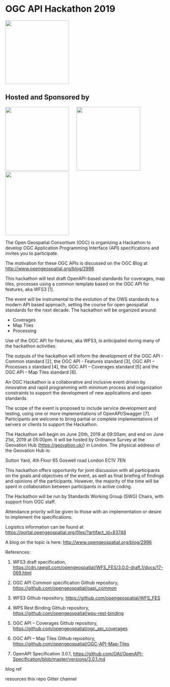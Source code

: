 # OGC API Hackathon 2019

<img src="http://www.opengeospatial.org/pub/www/files/OGC_Logo_2D_Blue_x_0_0.png" width="200"/>

## Hosted and Sponsored by
<img src="https://geovation.uk/wp-content/uploads/2018/11/geovation_logo.svg" width="200"/> &nbsp;&nbsp;&nbsp;&nbsp; <img src="https://www.ordnancesurvey.co.uk/blog/wp-content/uploads/2018/08/os-logo.png" width="200"/> &nbsp;&nbsp;&nbsp;&nbsp; <img src="https://www.esa.int/esalogo/images/logotype/img_colorlogo_darkblue.gif" width="200"/>

The Open Geospatial Consortium (OGC) is organizing a Hackathon to develop OGC Application Programming Interface (API) specifications and invites you to participate.

The motivation for these OGC APIs is discussed on the OGC Blog at http://www.opengeospatial.org/blog/2996

This hackathon will test draft OpenAPI-based standards for coverages, map tiles, processes using a common template based on the OGC API for features, aka WFS3 [1].

The event will be instrumental to the evolution of the OWS standards to a modern API based approach, setting the course for open geospatial standards for the next decade. The hackathon will be organized around:

* Coverages
* Map Tiles
* Processing

Use of the OGC API for features, aka WFS3, is anticipated during many of the hackathon activities.

The outputs of the hackathon will inform the development of the OGC API - Common standard [2], the OGC API - Features standard [3], OGC API – Processes s standard [4], the OGC API – Coverages standard [5] and the OGC API – Map Tiles standard [6].

An OGC Hackathon is a collaborative and inclusive event driven by innovative and rapid programming with minimum process and organization constraints to support the development of new applications and open standards.

The scope of the event is proposed to include service development and testing, using one or more implementations of OpenAPI/Swagger [7]. Participants are welcome to bring partial or complete implementations of servers or clients to support the Hackathon.

The Hackathon will begin on June 20th, 2019 at 09:00am, and end on June 21st, 2019 at 05:00pm. It will be hosted by Ordnance Survey at the Geovation Hub (https://geovation.uk/) in London. The physical address of the Geovation Hub is:

Sutton Yard, 4th Floor
65 Goswell road
London
EC1V 7EN

This hackathon offers opportunity for joint discussion with all participants on the goals and objectives of the event, as well as final briefing of findings and opinions of the participants. However, the majority of the time will be spent in collaboration between participants in active coding.

The Hackathon will be run by Standards Working Group (SWG) Chairs, with support from OGC staff.

Attendance priority will be given to those with an implementation or desire to implement the specifications.

Logistics information can be found at https://portal.opengeospatial.org/files/?artifact_id=83748

A blog on the topic is here: http://www.opengeospatial.org/blog/2996

References:

1. WFS3 draft specification, https://cdn.rawgit.com/opengeospatial/WFS_FES/3.0.0-draft.1/docs/17-069.html

2. OGC API Common specification Github repository, https://github.com/opengeospatial/oapi_common

3. WFS3 Github repository, https://github.com/opengeospatial/WFS_FES

4. WPS Rest Binding Github repository, https://github.com/opengeospatial/wps-rest-binding

5. OGC API – Coverages Github repository, https://github.com/opengeospatial/ogc_api_coverages

6. OGC API – Map Tiles Github repository, https://github.com/opengeospatial/OGC-API-Map-Tiles

7. OpenAPI Specification 3.0.1, https://github.com/OAI/OpenAPI-Specification/blob/master/versions/3.0.1.md


blog ref

resources
this repo
Gitter channel
